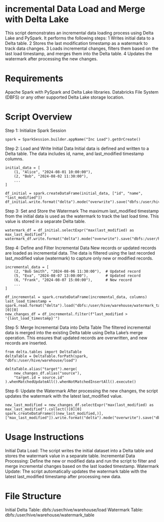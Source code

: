 # incremental Data Load and Merge with Delta Lake
This script demonstrates an incremental data loading process using Delta Lake and PySpark. It performs the following steps:
1 Writes initial data to a Delta table.
2 Stores the last modification timestamp as a watermark to track data changes.
3 Loads incremental changes, filters them based on the last load timestamp, and merges them into the Delta table.
4 Updates the watermark after processing the new changes.

# Requirements
Apache Spark with PySpark and Delta Lake libraries.
Databricks File System (DBFS) or any other supported Delta Lake storage location.

# Script Overview
Step 1: Initialize Spark Session

    spark = SparkSession.builder.appName("Inc Load").getOrCreate()

Step 2: Load and Write Initial Data
    Initial data is defined and written to a Delta table. The data includes id, name, and last_modified timestamp columns.
    
    initial_data = [
        (1, "Alice", "2024-08-01 10:00:00"),
        (2, "Bob", "2024-08-02 11:30:00"),
        ...
    ]

    df_initial = spark.createDataFrame(initial_data, ["id", "name", "last_modified"])
    df_initial.write.format("delta").mode("overwrite").save("dbfs:/user/hive/warehouse/load")

Step 3: Set and Store the Watermark
    The maximum last_modified timestamp from the initial data is used as the watermark to track the last load time. This value is stored in a separate Delta table.
    
    watermark_df = df_initial.selectExpr("max(last_modified) as max_last_modified")
    watermark_df.write.format("delta").mode("overwrite").save("dbfs:/user/hive/warehouse/watermark_table")

Step 4: Define and Filter Incremental Data
New records or updated records are loaded as incremental data. The data is filtered using the last recorded last_modified value (watermark) to capture only new or modified records.

    incremental_data = [
        (2, "Bob Smith", "2024-08-06 11:30:00"),  # Updated record
        (5, "Eva", "2024-08-07 13:00:00"),        # Updated record
        (6, "Frank", "2024-08-07 15:00:00"),      # New record
        ...
    ]

    df_incremental = spark.createDataFrame(incremental_data, columns)
    last_load_timestamp = spark.read.format("delta").load("dbfs:/user/hive/warehouse/watermark_table").selectExpr("max(max_last_modified)").collect()[0][0]
    new_changes_df = df_incremental.filter(f"last_modified > '{last_load_timestamp}'")

Step 5: Merge Incremental Data into Delta Table
The filtered incremental data is merged into the existing Delta table using Delta Lake’s merge operation. This ensures that updated records are overwritten, and new records are inserted.

    from delta.tables import DeltaTable
    deltaTable = DeltaTable.forPath(spark, "dbfs:/user/hive/warehouse/load")

    deltaTable.alias("target").merge(
        new_changes_df.alias("source"),
        "target.id = source.id"
    ).whenMatchedUpdateAll().whenNotMatchedInsertAll().execute()

Step 6: Update the Watermark
After processing the new changes, the script updates the watermark with the latest last_modified value.
    
    new_last_modified = new_changes_df.selectExpr("max(last_modified) as max_last_modified").collect()[0][0]
    spark.createDataFrame([(new_last_modified,)], ["max_last_modified"]).write.format("delta").mode("overwrite").save("dbfs:/user/hive/warehouse/watermark_table")

# Usage Instructions
Initial Data Load: The script writes the initial dataset into a Delta table and stores the watermark value in a separate table.
Incremental Data Processing: Define the new or modified data and run the script to filter and merge incremental changes based on the last loaded timestamp.
Watermark Update: The script automatically updates the watermark table with the latest last_modified timestamp after processing new data.
# File Structure
Initial Delta Table: dbfs:/user/hive/warehouse/load
Watermark Table: dbfs:/user/hive/warehouse/watermark_table

